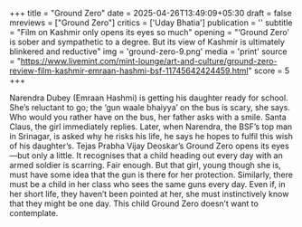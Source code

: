 +++
title = "Ground Zero"
date = 2025-04-26T13:49:09+05:30
draft = false
mreviews = ["Ground Zero"]
critics = ['Uday Bhatia']
publication = ''
subtitle = "Film on Kashmir only opens its eyes so much"
opening = "‘Ground Zero’ is sober and sympathetic to a degree. But its view of Kashmir is ultimately blinkered and reductive"
img = 'ground-zero-9.png'
media = 'print'
source = "https://www.livemint.com/mint-lounge/art-and-culture/ground-zero-review-film-kashmir-emraan-hashmi-bsf-11745642424459.html"
score = 5
+++

Narendra Dubey (Emraan Hashmi) is getting his daughter ready for school. She’s reluctant to go; the ‘gun waale bhaiyya’ on the bus is scary, she says. Who would you rather have on the bus, her father asks with a smile. Santa Claus, the girl immediately replies. Later, when Narendra, the BSF’s top man in Srinagar, is asked why he risks his life, he says he hopes to fulfil this wish of his daughter’s. Tejas Prabha Vijay Deoskar’s Ground Zero opens its eyes—but only a little. It recognises that a child heading out every day with an armed soldier is scarring. Fair enough. But that girl, young though she is, must have some idea that the gun is there for her protection. Similarly, there must be a child in her class who sees the same guns every day. Even if, in her short life, they haven’t been pointed at her, she must instinctively know that they might be one day. This child Ground Zero doesn’t want to contemplate.
